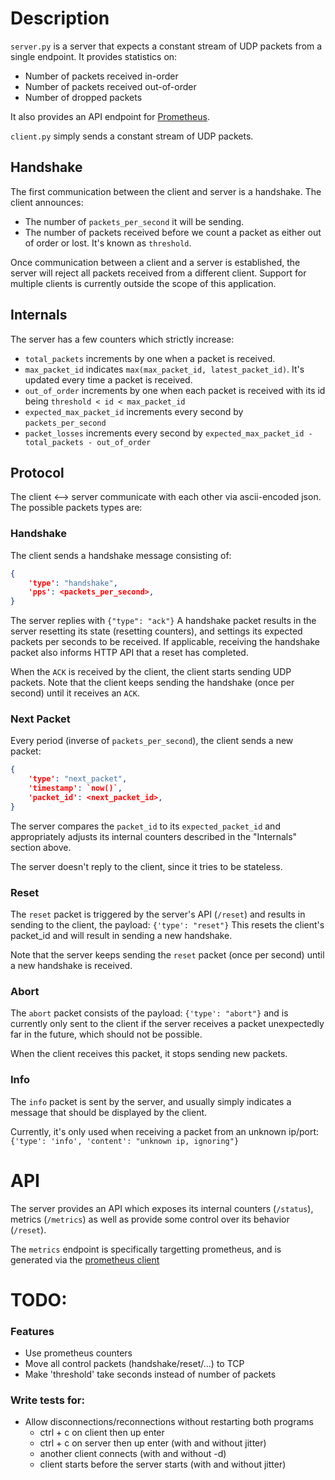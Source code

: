 # Description
`server.py` is a server that expects a constant stream of UDP packets
from a single endpoint. It provides statistics on:

- Number of packets received in-order
- Number of packets received out-of-order
- Number of dropped packets

It also provides an API endpoint for [Prometheus](https://prometheus.io/).

`client.py` simply sends a constant stream of UDP packets.


## Handshake
The first communication between the client and server is a handshake.
The client announces:

- The number of `packets_per_second` it will be sending.
- The number of packets received before we count a packet as either out
of order or lost. It's known as `threshold`.

Once communication between a client and a server is established, the
server will reject all packets received from a different client. Support
for multiple clients is currently outside the scope of this application.

## Internals
The server has a few counters which strictly increase:

- `total_packets` increments by one when a packet is received.
- `max_packet_id` indicates `max(max_packet_id, latest_packet_id)`.
 It's updated every time a packet is received.
- `out_of_order` increments by one when each packet is received with its
 id being `threshold < id < max_packet_id`
- `expected_max_packet_id` increments every second by `packets_per_second`
- `packet_losses` increments every second by
 `expected_max_packet_id - total_packets - out_of_order`

## Protocol

The client <--> server communicate with each other via ascii-encoded json.
The possible packets types are:

### Handshake

The client sends a handshake message consisting of:
```json
{
    'type': "handshake",
    'pps': <packets_per_second>,
}
```
The server replies with `{"type": "ack"}`
A handshake packet results in the server resetting its state (resetting
counters), and settings its expected packets per seconds to be received.
If applicable, receiving the handshake packet also informs HTTP API that
a reset has completed.

When the `ACK` is received by the client, the client starts sending UDP
packets. Note that the client keeps sending the handshake (once per
second) until it receives an `ACK`.

### Next Packet

Every period (inverse of `packets_per_second`), the client sends a new
packet:
```json
{
    'type': "next_packet",
    'timestamp': `now()`,
    'packet_id': <next_packet_id>,
}
```
The server compares the `packet_id` to its `expected_packet_id` and
appropriately adjusts its internal counters described in the "Internals"
section above.

The server doesn't reply to the client, since it tries to be stateless.

### Reset

The `reset` packet is triggered by the server's API (`/reset`) and
results in sending to the client, the payload: `{'type': "reset"}` This
resets the client's packet_id and will result in sending a new
handshake.

Note that the server keeps sending the `reset` packet (once per second)
until a new handshake is received.

### Abort

The `abort` packet consists of the payload: `{'type': "abort"}` and is
currently only sent to the client if the server receives a packet
unexpectedly far in the future, which should not be possible.

When the client receives this packet, it stops sending new packets.


### Info

The `info` packet is sent by the server, and usually simply indicates a
message that should be displayed by the client.

Currently, it's only
used when receiving a packet from an unknown ip/port:
`{'type': 'info', 'content': "unknown ip, ignoring"}`


# API
The server provides an API which exposes its internal counters (`/status`),
metrics (`/metrics`) as well as provide some control over its behavior
(`/reset`).

The `metrics` endpoint is specifically targetting prometheus, and is generated
via the [prometheus client](https://github.com/prometheus/client_python)


# TODO:

### Features

- Use prometheus counters
- Move all control packets (handshake/reset/...) to TCP
- Make 'threshold' take seconds instead of number of packets


### Write tests for:

- Allow disconnections/reconnections without restarting both programs
	- ctrl + c on client then up enter
	- ctrl + c on server then up enter (with and without jitter)
	- another client connects (with and without -d)
	- client starts before the server starts (with and without jitter)
